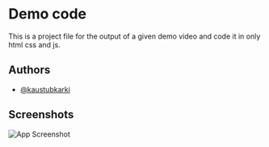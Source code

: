 # Demo code

This is a project file for the output of a given demo video and code it in only html css and js.

## Authors

- [@kaustubkarki](https://github.com/kaustubkarki)

## Screenshots

![App Screenshot](/test/task1.png)
